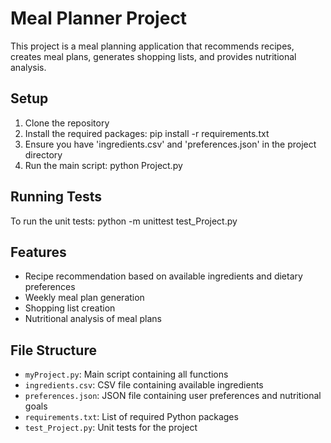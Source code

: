 # Meal Planner Project
This project is a meal planning application that recommends recipes,
creates meal plans, generates shopping lists, and provides nutritional
analysis.
## Setup
1. Clone the repository
2. Install the required packages:
   pip install -r requirements.txt
3. Ensure you have 'ingredients.csv' and 'preferences.json' in the
project directory
4. Run the main script:
python Project.py
## Running Tests
To run the unit tests:
python -m unittest test_Project.py
## Features
- Recipe recommendation based on available ingredients and dietary
preferences
- Weekly meal plan generation
- Shopping list creation
- Nutritional analysis of meal plans
## File Structure
- `myProject.py`: Main script containing all functions
- `ingredients.csv`: CSV file containing available ingredients
- `preferences.json`: JSON file containing user preferences and
nutritional goals
- `requirements.txt`: List of required Python packages
- `test_Project.py`: Unit tests for the project
